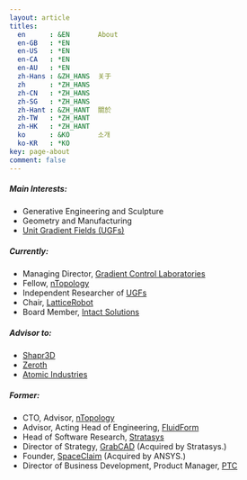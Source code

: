 ```yaml
---
layout: article
titles:
  en      : &EN       About
  en-GB   : *EN
  en-US   : *EN
  en-CA   : *EN
  en-AU   : *EN
  zh-Hans : &ZH_HANS  关于
  zh      : *ZH_HANS
  zh-CN   : *ZH_HANS
  zh-SG   : *ZH_HANS
  zh-Hant : &ZH_HANT  關於
  zh-TW   : *ZH_HANT
  zh-HK   : *ZH_HANT
  ko      : &KO       소개
  ko-KR   : *KO
key: page-about
comment: false
---
```


##### Main Interests:
* Generative Engineering and Sculpture
* Geometry and Manufacturing
* [Unit Gradient Fields (UGFs)](/2023/06/03/foreword.html)

##### Currently:
* Managing Director, [Gradient Control Laboratories](https://gradientcontrol.com)
* Fellow, [nTopology](https://ntopology.com)
* Independent Researcher of [UGFs](/2023/06/03/foreword.html)
* Chair, [LatticeRobot](https://LatticeRobot.com)
* Board Member, [Intact Solutions](https://intact-solutions.com)

##### Advisor to:
* [Shapr3D](https://shapr3d.com)
* [Zeroth](https://zeroth.oo)
* [Atomic Industries](https://www.atomic.industries/)

##### Former:
* CTO, Advisor, [nTopology](https://ntopology.com)
* Advisor, Acting Head of Engineering, [FluidForm](https://fluidform.com)
* Head of Software Research, [Stratasys](https://stratasys.com)
* Director of Strategy, [GrabCAD](https://www.grabcad.com) (Acquired by Stratasys.)
* Founder, [SpaceClaim](www.spaceclaim.com) (Acquired by ANSYS.)
* Director of Business Development, Product Manager, [PTC](https://www.ptc.com)



